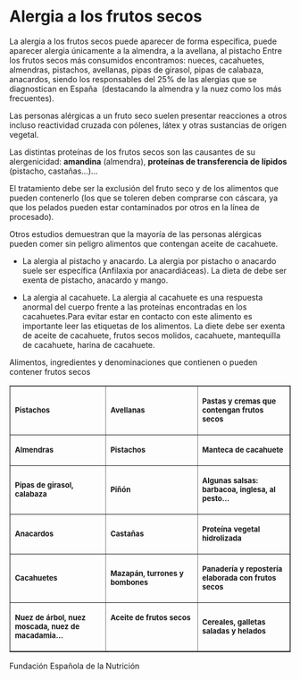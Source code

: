 # Alergia a los frutos secos

La alergia a los frutos secos puede aparecer de forma específica, puede aparecer alergia únicamente a la almendra, a la avellana, al pistacho Entre los frutos secos más consumidos encontramos: nueces, cacahuetes, almendras, pistachos, avellanas, pipas de girasol, pipas de calabaza, anacardos, siendo los responsables del 25% de las alergias que se diagnostican en España  (destacando la almendra y la nuez como los más frecuentes).

Las personas alérgicas a un fruto seco suelen presentar reacciones a otros incluso reactividad cruzada con pólenes, látex y otras sustancias de origen vegetal.

Las distintas proteínas de los frutos secos son las causantes de su alergenicidad: **amandina** (almendra), **proteínas de transferencia de lípidos** (pistacho, castañas…)…

El tratamiento debe ser la exclusión del fruto seco y de los alimentos que pueden contenerlo (los que se toleren deben comprarse con cáscara, ya que los pelados pueden estar contaminados por otros en la línea de procesado).

Otros estudios demuestran que la mayoría de las personas alérgicas pueden comer sin peligro alimentos que contengan aceite de cacahuete.

*   La alergia al pistacho y anacardo. La alergia por pistacho o anacardo suele ser específica (Anfilaxia por anacardiáceas). La dieta de debe ser exenta de pistacho, anacardo y mango.

*   La alergia al cacahuete. La alergia al cacahuete es una respuesta anormal del cuerpo frente a las proteínas encontradas en los cacahuetes.Para evitar estar en contacto con este alimento es importante leer las etiquetas de los alimentos. La diete debe ser exenta de aceite de cacahuete, frutos secos molidos, cacahuete, mantequilla de cacahuete, harina de cacahuete.

Alimentos, ingredientes y denominaciones que contienen o pueden contener frutos secos

<table border="1" cellspacing="0" cellpadding="0" align="center">
<tbody>
<tr>
<td width="192">
<p><span style="font-size: small;"><b>Pistachos</b></span></p>
</td>
<td width="192">
<p><span style="font-size: small;"><b>Avellanas</b></span></p>
</td>
<td width="192">
<p><span style="font-size: small;"><b>Pastas y cremas que contengan frutos secos</b></span></p>
</td>
</tr>
<tr>
<td width="192">
<p><span style="font-size: small;"><b>Almendras</b></span></p>
</td>
<td width="192">
<p><span style="font-size: small;"><b>Pistachos</b></span></p>
</td>
<td width="192">
<p><span style="font-size: small;"><b>Manteca de cacahuete</b></span></p>
</td>
</tr>
<tr>
<td width="192">
<p><span style="font-size: small;"><b>Pipas de girasol, calabaza</b></span></p>
</td>
<td width="192">
<p><span style="font-size: small;"><b>Piñón</b></span></p>
</td>
<td width="192">
<p><span style="font-size: small;"><b>Algunas salsas: barbacoa, inglesa, al pesto…</b></span></p>
</td>
</tr>
<tr>
<td width="192">
<p><span style="font-size: small;"><b>Anacardos</b></span></p>
</td>
<td width="192">
<p><span style="font-size: small;"><b>Castañas</b></span></p>
</td>
<td width="192">
<p><span style="font-size: small;"><b>Proteína vegetal hidrolizada</b></span></p>
</td>
</tr>
<tr>
<td width="192">
<p><span style="font-size: small;"><b>Cacahuetes</b></span></p>
</td>
<td width="192">
<p><span style="font-size: small;"><b>Mazapán, turrones y bombones</b></span></p>
</td>
<td width="192">
<p><span style="font-size: small;"><b>Panadería y repostería elaborada con frutos secos</b></span></p>
</td>
</tr>
<tr>
<td width="192">
<p><span style="font-size: small;"><b>Nuez de árbol, nuez moscada, nuez de macadamia…</b></span></p>
</td>
<td width="192">
<p><span style="font-size: small;"><b>Aceite de frutos secos</b></span></p>
<p><span style="font-size: small;"><b>&nbsp;</b></span></p>
</td>
<td width="192">
<p><span style="font-size: small;"><b>Cereales, galletas saladas y helados</b></span></p>
</td>
</tr>
</tbody>
</table>

Fundación Española de la Nutrición